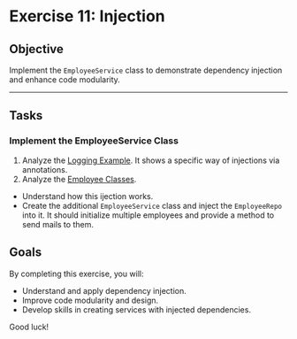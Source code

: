 # Exercise 11: Injection

## Objective
Implement the `EmployeeService` class to demonstrate dependency injection and enhance code modularity.

---

## Tasks

### Implement the EmployeeService Class
1. Analyze the [Logging Example](./exercises/log/). It shows a specific way of injections via annotations.
2. Analyze the [Employee Classes](./exercises/employees/). 
- Understand how this ijection works. 
- Create the additional `EmployeeService` class and inject the `EmployeeRepo` into it. It should initialize multiple employees and provide a method to send mails to them.

## Goals
By completing this exercise, you will:
- Understand and apply dependency injection.
- Improve code modularity and design.
- Develop skills in creating services with injected dependencies.

Good luck!

